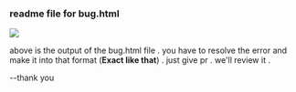 ### readme file for bug.html

<img src ="https://i.imgur.com/vmYac0b.png"/>

above is  the output of the bug.html file . you have to resolve the error and make it into that format (<b>Exact like that</b>) . just give pr . we'll review it .

--thank you
